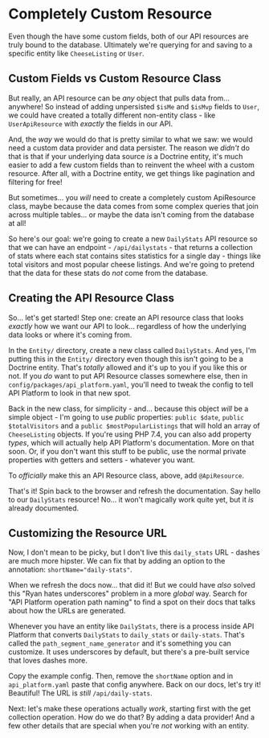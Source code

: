 # Completely Custom Resource

Even though the have some custom fields, both of our API resources are truly bound
to the database. Ultimately we're querying for and saving to a specific entity
like `CheeseListing` or `User`.

## Custom Fields vs Custom Resource Class

But really, an API resource can be *any* object that pulls data from... anywhere!
So instead of adding unpersisted `$isMe` and `$isMvp` fields to `User`, we could
have created a totally different non-entity class - like `UserApiResource` with
*exactly* the fields in our API.

And, the *way* we would do that is pretty similar to what we saw: we would need
a custom data provider and data persister. The reason we *didn't* do that is that
if your underlying data source *is* a Doctrine entity, it's much easier to add
a few custom fields than to reinvent the wheel with a custom resource. After all,
with a Doctrine entity, we get things like pagination and filtering for free!

But sometimes... you *will* need to create a completely custom ApiResource class,
maybe because the data comes from some complex queries that join across multiple
tables... or maybe the data isn't coming from the database at all!

So here's our goal: we're going to create a new `DailyStats` API resource so that
we can have an endpoint - `/api/dailystats` - that returns a collection of stats
where each stat contains sites statistics for a single day - things like total
visitors and most popular cheese listings. And we're going to pretend that the
data for these stats do *not* come from the database.

## Creating the API Resource Class

So... let's get started! Step one: create an API resource class that looks
*exactly* how we want our API to look... regardless of how the underlying data
looks or where it's coming from.

In the `Entity/` directory, create a new class called `DailyStats`. And yes,
I'm putting this in the `Entity/` directory even though this isn't going to be
a Doctrine entity. That's *totally* allowed and it's up to you if you like this
or not. If you *do* want to put API Resource classes somewhere else, then in
`config/packages/api_platform.yaml`, you'll need to tweak the config to tell
API Platform to look in that new spot.

Back in the new class, for simplicity - and... because this object *will* be
a simple object - I'm going to use *public* properties: `public $date`,
`public $totalVisitors` and a `public $mostPopularListings` that will hold an
array of `CheeseListing` objects. If you're using PHP 7.4, you can also add
property *types*, which will actually help API Platform's documentation. More
on that soon. Or, if you don't want this stuff to be public, use the normal
private properties with getters and setters - whatever you want.

To *officially* make this an API Resource class, above, add `@ApiResource`.

That's it! Spin back to the browser and refresh the documentation. Say hello to
our `DailyStats` resource! No... it won't magically work quite yet, but it *is*
already documented.

## Customizing the Resource URL

Now, I don't mean to be picky, but I don't live this `daily_stats` URL - dashes
are much more hipster. We can fix that by adding an option to the annotation:
`shortName="daily-stats"`.

When we refresh the docs now... that did it! But we could have *also* solved this
"Ryan hates underscores" problem in a more *global* way. Search for
"API Platform operation path naming" to find a spot on their docs that talks about
how the URLs are generated.

Whenever you have an entity like `DailyStats`, there is a process inside API
Platform that converts `DailyStats` to `daily_stats` or `daily-stats`. That's
called the `path_segment_name_generator` and it's something you can customize.
It uses underscores by default, but there's a pre-built service that loves dashes
more.

Copy the example config. Then, remove the `shortName` option and in
`api_platform.yaml` paste that config anywhere. Back on our docs, let's try it!
Beautiful! The URL is *still* `/api/daily-stats`.

Next: let's make these operations actually *work*, starting first with the
get collection operation. How do we do that? By adding a data provider! And a
few other details that are special when you're *not* working with an entity.